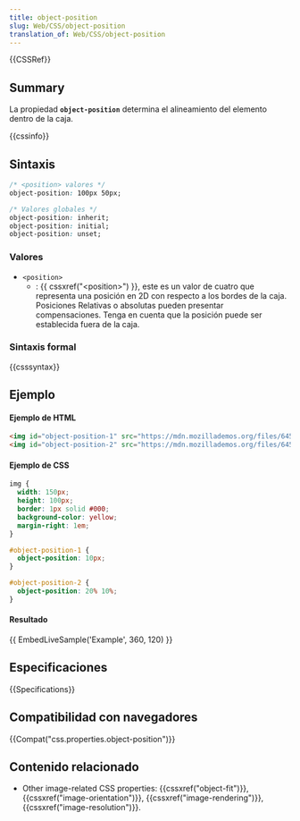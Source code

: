 ```yaml
---
title: object-position
slug: Web/CSS/object-position
translation_of: Web/CSS/object-position
---
```


{{CSSRef}}

## Summary

La propiedad **`object-position`** determina el alineamiento del elemento dentro de la caja.

{{cssinfo}}

## Sintaxis

```css
/* <position> valores */
object-position: 100px 50px;

/* Valores globales */
object-position: inherit;
object-position: initial;
object-position: unset;
```

### Valores

- `<position>`
  - : {{ cssxref("&lt;position&gt;") }}, este es un valor de cuatro que representa una posición en 2D con respecto a los bordes de la caja. Posiciones Relativas o absolutas pueden presentar compensaciones. Tenga en cuenta que la posición puede ser establecida fuera de la caja.

### Sintaxis formal

{{csssyntax}}

## Ejemplo

#### Ejemplo de HTML

```html
<img id="object-position-1" src="https://mdn.mozillademos.org/files/6457/mdn_logo_only_color.png" alt="MDN Logo"/>
<img id="object-position-2" src="https://mdn.mozillademos.org/files/6457/mdn_logo_only_color.png" alt="MDN Logo"/>
```

#### Ejemplo de CSS

```css
img {
  width: 150px;
  height: 100px;
  border: 1px solid #000;
  background-color: yellow;
  margin-right: 1em;
}

#object-position-1 {
  object-position: 10px;
}

#object-position-2 {
  object-position: 20% 10%;
}
```

#### Resultado

{{ EmbedLiveSample('Example', 360, 120) }}

## Especificaciones

{{Specifications}}

## Compatibilidad con navegadores

{{Compat("css.properties.object-position")}}

## Contenido relacionado

- Other image-related CSS properties: {{cssxref("object-fit")}}, {{cssxref("image-orientation")}}, {{cssxref("image-rendering")}}, {{cssxref("image-resolution")}}.
